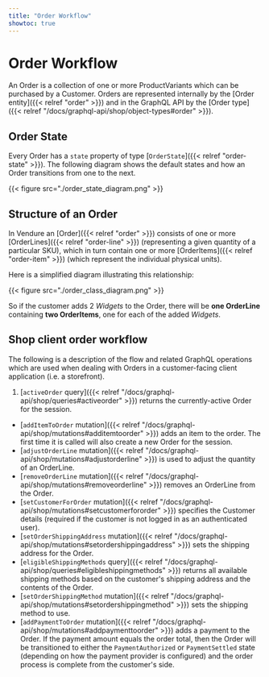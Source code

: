 ```yaml
---
title: "Order Workflow"
showtoc: true
---
```


# Order Workflow

An Order is a collection of one or more ProductVariants which can be purchased by a Customer. Orders are represented internally by the [Order entity]({{< relref "order" >}}) and in the GraphQL API by the [Order type]({{< relref "/docs/graphql-api/shop/object-types#order" >}}).

## Order State

Every Order has a `state` property of type [`OrderState`]({{< relref "order-state" >}}). The following diagram shows the default states and how an Order transitions from one to the next.

{{< figure src="./order_state_diagram.png" >}}

## Structure of an Order

In Vendure an [Order]({{< relref "order" >}}) consists of one or more [OrderLines]({{< relref "order-line" >}}) (representing a given quantity of a particular SKU), which in turn contain one or more [OrderItems]({{< relref "order-item" >}}) (which represent the individual physical units). 

Here is a simplified diagram illustrating this relationship:

{{< figure src="./order_class_diagram.png" >}}

So if the customer adds 2 *Widgets* to the Order, there will be **one OrderLine** containing **two OrderItems**, one for each of the added *Widgets*.

## Shop client order workflow

The following is a description of the flow and related GraphQL operations which are used when dealing with Orders in a customer-facing client application (i.e. a storefront).

1. [`activeOrder` query]({{< relref "/docs/graphql-api/shop/queries#activeorder" >}}) returns the currently-active Order for the session.
* [`addItemToOrder` mutation]({{< relref "/docs/graphql-api/shop/mutations#additemtoorder" >}}) adds an item to the order. The first time it is called will also create a new Order for the session.
* [`adjustOrderLine` mutation]({{< relref "/docs/graphql-api/shop/mutations#adjustorderline" >}}) is used to adjust the quantity of an OrderLine.
* [`removeOrderLine` mutation]({{< relref "/docs/graphql-api/shop/mutations#removeorderline" >}}) removes an OrderLine from the Order.
* [`setCustomerForOrder` mutation]({{< relref "/docs/graphql-api/shop/mutations#setcustomerfororder" >}}) specifies the Customer details (required if the customer is not logged in as an authenticated user).
* [`setOrderShippingAddress` mutation]({{< relref "/docs/graphql-api/shop/mutations#setordershippingaddress" >}}) sets the shipping address for the Order.
* [`eligibleShippingMethods` query]({{< relref "/docs/graphql-api/shop/queries#eligibleshippingmethods" >}}) returns all available shipping methods based on the customer's shipping address and the contents of the Order.
* [`setOrderShippingMethod` mutation]({{< relref "/docs/graphql-api/shop/mutations#setordershippingmethod" >}}) sets the shipping method to use.
* [`addPaymentToOrder` mutation]({{< relref "/docs/graphql-api/shop/mutations#addpaymenttoorder" >}}) adds a payment to the Order. If the payment amount equals the order total, then the Order will be transitioned to either the `PaymentAuthorized` or `PaymentSettled` state (depending on how the payment provider is configured) and the order process is complete from the customer's side.
